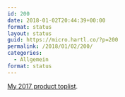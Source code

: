 ```yaml
---
id: 200
date: 2018-01-02T20:44:39+00:00
format: status
layout: status
guid: https://micro.hartl.co/?p=200
permalink: /2018/01/02/200/
categories:
  - Allgemein
format: status
---
```

[My 2017 product toplist](https://hartl.co/2018/01/02/2017-top.html).